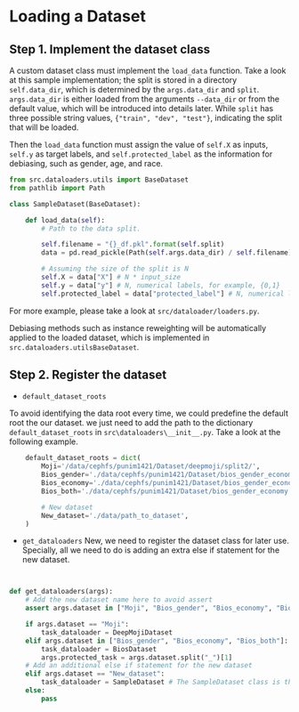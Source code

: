 # Loading a Dataset

## Step 1. Implement the dataset class

A custom dataset class must implement the `load_data` function. Take a look at this sample implementation; the split is stored in a directory `self.data_dir`, which is determined by the `args.data_dir` and `split`. `args.data_dir` is either loaded from the arguments `--data_dir` or from the default value, which will be introduced into details later. While `split` has three possible string values, `{"train", "dev", "test"}`, indicating the split that will be loaded.

Then the `load_data` function must assign the value of `self.X` as inputs, `self.y` as target labels, and `self.protected_label` as the information for debiasing, such as gender, age, and race.

```python
from src.dataloaders.utils import BaseDataset
from pathlib import Path

class SampleDataset(BaseDataset):

    def load_data(self):
        # Path to the data split.

        self.filename = "{}_df.pkl".format(self.split)
        data = pd.read_pickle(Path(self.args.data_dir) / self.filename)

        # Assuming the size of the split is N
        self.X = data["X"] # N * input_size
        self.y = data["y"] # N, numerical labels, for example, {0,1}
        self.protected_label = data["protected_label"] # N, numerical labels

```

For more example, please take a look at `src/dataloader/loaders.py`.

Debiasing methods such as instance reweighting will be automatically applied to the loaded dataset, which is implemented in `src.dataloaders.utilsBaseDataset`.

## Step 2. Register the dataset

- `default_dataset_roots`

To avoid identifying the data root every time, we could predefine the default root the our dataset. we just need to add the path to the dictionary `default_dataset_roots` in `src\dataloaders\__init__.py`. Take a look at the following example.
```python
    default_dataset_roots = dict(
        Moji='/data/cephfs/punim1421/Dataset/deepmoji/split2/',
        Bios_gender='./data/cephfs/punim1421/Dataset/bios_gender_economy',
        Bios_economy='./data/cephfs/punim1421/Dataset/bios_gender_economy',
        Bios_both='./data/cephfs/punim1421/Dataset/bios_gender_economy',

        # New dataset
        New_dataset='./data/path_to_dataset',
    )
```

- `get_dataloaders`
New, we need to register the dataset class for later use. Specially, all we need to do is adding an extra else if statement for the new dataset.

```python


def get_dataloaders(args):
    # Add the new dataset name here to avoid assert
    assert args.dataset in ["Moji", "Bios_gender", "Bios_economy", "Bios_both", "New_dataset"], "Not implemented"

    if args.dataset == "Moji":
        task_dataloader = DeepMojiDataset
    elif args.dataset in ["Bios_gender", "Bios_economy", "Bios_both"]:
        task_dataloader = BiosDataset
        args.protected_task = args.dataset.split("_")[1]
    # Add an additional else if statement for the new dataset
    elif args.dataset == "New_dataset":
        task_dataloader = SampleDataset # The SampleDataset class is the introduced in the previous section.
    else:
        pass
```
